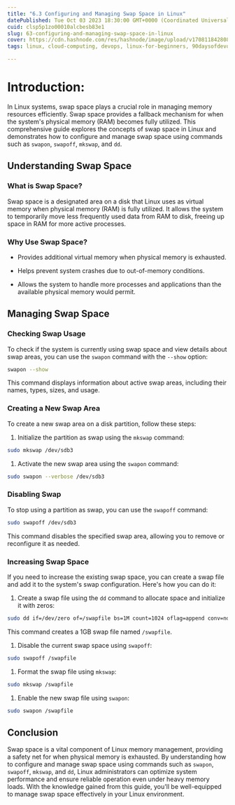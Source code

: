 ```yaml
---
title: "6.3 Configuring and Managing Swap Space in Linux"
datePublished: Tue Oct 03 2023 18:30:00 GMT+0000 (Coordinated Universal Time)
cuid: clsp5p1zo00010alcbesb83e1
slug: 63-configuring-and-managing-swap-space-in-linux
cover: https://cdn.hashnode.com/res/hashnode/image/upload/v1708118428082/4cb671db-981c-4807-b212-d703794a44a7.png
tags: linux, cloud-computing, devops, linux-for-beginners, 90daysofdevops, shubhamlondhe, trainwithshubham

---
```


# Introduction:

In Linux systems, swap space plays a crucial role in managing memory resources efficiently. Swap space provides a fallback mechanism for when the system's physical memory (RAM) becomes fully utilized. This comprehensive guide explores the concepts of swap space in Linux and demonstrates how to configure and manage swap space using commands such as `swapon`, `swapoff`, `mkswap`, and `dd`.

## Understanding Swap Space

### What is Swap Space?

Swap space is a designated area on a disk that Linux uses as virtual memory when physical memory (RAM) is fully utilized. It allows the system to temporarily move less frequently used data from RAM to disk, freeing up space in RAM for more active processes.

### Why Use Swap Space?

* Provides additional virtual memory when physical memory is exhausted.
    
* Helps prevent system crashes due to out-of-memory conditions.
    
* Allows the system to handle more processes and applications than the available physical memory would permit.
    

## Managing Swap Space

### Checking Swap Usage

To check if the system is currently using swap space and view details about swap areas, you can use the `swapon` command with the `--show` option:

```bash
swapon --show
```

This command displays information about active swap areas, including their names, types, sizes, and usage.

### Creating a New Swap Area

To create a new swap area on a disk partition, follow these steps:

1. Initialize the partition as swap using the `mkswap` command:
    

```bash
sudo mkswap /dev/sdb3
```

1. Activate the new swap area using the `swapon` command:
    

```bash
sudo swapon --verbose /dev/sdb3
```

### Disabling Swap

To stop using a partition as swap, you can use the `swapoff` command:

```bash
sudo swapoff /dev/sdb3
```

This command disables the specified swap area, allowing you to remove or reconfigure it as needed.

### Increasing Swap Space

If you need to increase the existing swap space, you can create a swap file and add it to the system's swap configuration. Here's how you can do it:

1. Create a swap file using the `dd` command to allocate space and initialize it with zeros:
    

```bash
sudo dd if=/dev/zero of=/swapfile bs=1M count=1024 oflag=append conv=notrunc
```

This command creates a 1GB swap file named `/swapfile`.

1. Disable the current swap space using `swapoff`:
    

```bash
sudo swapoff /swapfile
```

1. Format the swap file using `mkswap`:
    

```bash
sudo mkswap /swapfile
```

1. Enable the new swap file using `swapon`:
    

```bash
sudo swapon /swapfile
```

## Conclusion

Swap space is a vital component of Linux memory management, providing a safety net for when physical memory is exhausted. By understanding how to configure and manage swap space using commands such as `swapon`, `swapoff`, `mkswap`, and `dd`, Linux administrators can optimize system performance and ensure reliable operation even under heavy memory loads. With the knowledge gained from this guide, you'll be well-equipped to manage swap space effectively in your Linux environment.